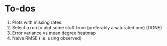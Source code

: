 # To-dos
1. Plots with missing rates
2. Select a run to plot some stuff from (preferably a saturated one) (DONE)
3. Error variance vs mean degree heatmap
4. Naive RMSE (i.e. using observed)
